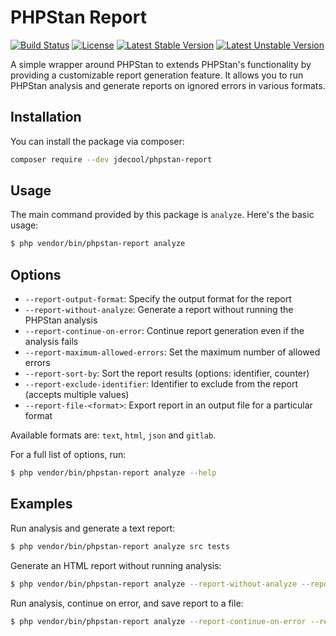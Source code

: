 PHPStan Report
==============

[![Build Status](https://github.com/jdecool/phpstan-report/actions/workflows/ci.yaml/badge.svg)](https://actions-badge.atrox.dev/jdecool/phpstan-report/goto?ref=main)
[![License](https://poser.pugx.org/jdecool/phpstan-report/license)](https://packagist.org/packages/jdecool/phpstan-report)
[![Latest Stable Version](https://poser.pugx.org/jdecool/phpstan-report/v/stable)](https://packagist.org/packages/jdecool/phpstan-report)
[![Latest Unstable Version](https://poser.pugx.org/jdecool/phpstan-report/v/unstable)](https://packagist.org/packages/jdecool/phpstan-report)

A simple wrapper around PHPStan to extends PHPStan's functionality by providing a customizable report generation feature. 
It allows you to run PHPStan analysis and generate reports on ignored errors in various formats.

## Installation

You can install the package via composer:

```bash
composer require --dev jdecool/phpstan-report
```

## Usage

The main command provided by this package is `analyze`. Here's the basic usage:

```bash
$ php vendor/bin/phpstan-report analyze
```

## Options

* `--report-output-format`: Specify the output format for the report
* `--report-without-analyze`: Generate a report without running the PHPStan analysis
* `--report-continue-on-error`: Continue report generation even if the analysis fails
* `--report-maximum-allowed-errors`: Set the maximum number of allowed errors
* `--report-sort-by`: Sort the report results (options: identifier, counter)
* `--report-exclude-identifier`: Identifier to exclude from the report (accepts multiple values)
* `--report-file-<format>`: Export report in an output file for a particular format

Available formats are: `text`, `html`, `json` and `gitlab`.

For a full list of options, run:

```bash
$ php vendor/bin/phpstan-report analyze --help
```

## Examples

Run analysis and generate a text report:

```bash
$ php vendor/bin/phpstan-report analyze src tests
```

Generate an HTML report without running analysis:

```bash
$ php vendor/bin/phpstan-report analyze --report-without-analyze --report-output-format=html
```

Run analysis, continue on error, and save report to a file:

```bash
$ php vendor/bin/phpstan-report analyze --report-continue-on-error --report-file-json=report.json src
```
